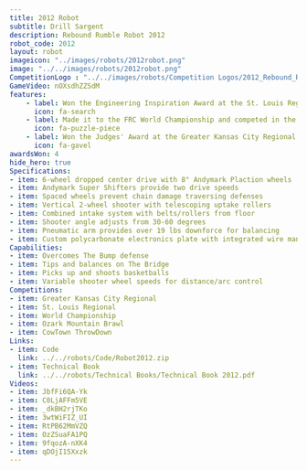 ```yaml
---
title: 2012 Robot
subtitle: Drill Sargent
description: Rebound Rumble Robot 2012
robot_code: 2012
layout: robot
imageicon: "../images/robots/2012robot.png"
image: "../../images/robots/2012robot.png"
CompetitionLogo : "../../images/robots/Competition Logos/2012_Rebound_Rumble.png"
GameVideo: nOXsdhZZSdM
features:
    - label: Won the Engineering Inspiration Award at the St. Louis Regional
      icon: fa-search 
    - label: Made it to the FRC World Championship and competed in the Archimedes Division
      icon: fa-puzzle-piece
    - label: Won the Judges' Award at the Greater Kansas City Regional
      icon: fa-gavel 
awardsWon: 4
hide_hero: true
Specifications:
- item: 6-wheel dropped center drive with 8" Andymark Plaction wheels
- item: Andymark Super Shifters provide two drive speeds
- item: Spaced wheels prevent chain damage traversing defenses
- item: Vertical 2-wheel shooter with telescoping uptake rollers
- item: Combined intake system with belts/rollers from floor
- item: Shooter angle adjusts from 30-60 degrees
- item: Pneumatic arm provides over 19 lbs downforce for balancing
- item: Custom polycarbonate electronics plate with integrated wire management
Capabilities:
- item: Overcomes The Bump defense
- item: Tips and balances on The Bridge
- item: Picks up and shoots basketballs
- item: Variable shooter wheel speeds for distance/arc control
Competitions:
- item: Greater Kansas City Regional
- item: St. Louis Regional
- item: World Championship
- item: Ozark Mountain Brawl
- item: CowTown ThrowDown
Links:
- item: Code
  link: ../../robots/Code/Robot2012.zip
- item: Technical Book
  link: ../../robots/Technical Books/Technical Book 2012.pdf
Videos:
- item: JbfFi6QA-Yk
- item: C0LjAFFm5VE
- item: _dkBH2rjTKo
- item: 3wtWiFIZ_UI
- item: RtPB62MmVZQ
- item: OzZSuaFA1PQ
- item: 9fqozA-nXK4
- item: qDOjI15Xxzk
---
```

